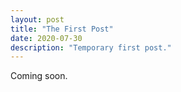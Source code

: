 ```yaml
---
layout: post
title: "The First Post"
date: 2020-07-30
description: "Temporary first post."
---
```


Coming soon.
